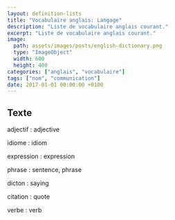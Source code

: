 ```yaml
---
layout: definition-lists
title: "Vocabulaire anglais: Langage"
description: "Liste de vocabulaire anglais courant."
excerpt: "Liste de vocabulaire anglais courant."
image:
  path: assets/images/posts/english-dictionary.png
  type: "ImageObject"
  width: 600
  height: 400
categories: ["anglais", "vocabulaire"]
tags: ["nom", "communication"]
date: 2017-01-01 00:00:00 +0100
---
```


## Texte

adjectif
: adjective

idiome
: idiom

expression
: expression

phrase
: sentence, phrase

dicton
: saying

citation
: quote

verbe
: verb
